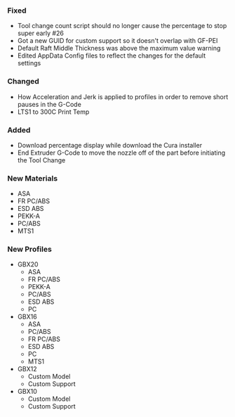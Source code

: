 ### Fixed
- Tool change count script should no longer cause the percentage to stop super early #26
- Got a new GUID for custom support so it doesn't overlap with GF-PEI
- Default Raft Middle Thickness was above the maximum value warning
- Edited AppData Config files to reflect the changes for the default settings

### Changed
- How Acceleration and Jerk is applied to profiles in order to remove short pauses in the G-Code
- LTS1 to 300C Print Temp

### Added
- Download percentage display while download the Cura installer
- End Extruder G-Code to move the nozzle off of the part before initiating the Tool Change

### New Materials
- ASA
- FR PC/ABS
- ESD ABS
- PEKK-A
- PC/ABS
- MTS1

### New Profiles
- GBX20
    - ASA
    - FR PC/ABS
    - PEKK-A
    - PC/ABS
    - ESD ABS
    - PC
- GBX16
    - ASA
    - PC/ABS
    - FR PC/ABS
    - ESD ABS
    - PC
    - MTS1
- GBX12
    - Custom Model
    - Custom Support
- GBX10
    - Custom Model
    - Custom Support